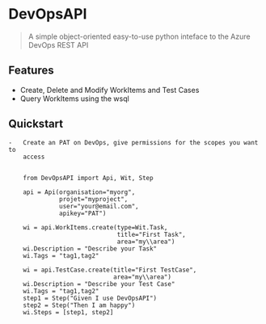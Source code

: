 # DevOpsAPI
> A simple object-oriented easy-to-use python inteface to the Azure DevOps REST API

## Features

-   Create, Delete and Modify WorkItems and Test Cases
-   Query WorkItems using the wsql


## Quickstart

    -   Create an PAT on DevOps, give permissions for the scopes you want to
        access


        from DevOpsAPI import Api, Wit, Step

        api = Api(organisation="myorg",
                  projet="myproject",
                  user="your@email.com",
                  apikey="PAT")

        wi = api.WorkItems.create(type=Wit.Task,
                                  title="First Task",
                                  area="my\\area")
        wi.Description = "Describe your Task"
        wi.Tags = "tag1,tag2"

        wi = api.TestCase.create(title="First TestCase",
                                 area="my\\area")
        wi.Description = "Describe your Test Case"
        wi.Tags = "tag1,tag2"
        step1 = Step("Given I use DevOpsAPI")
        step2 = Step("Then I am happy")
        wi.Steps = [step1, step2]

